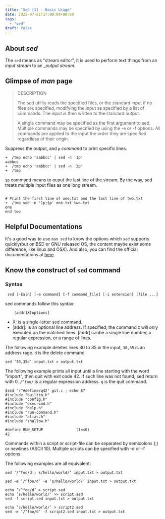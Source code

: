 ```yaml
---
title: "Sed [1] - Basic Usage"
date: 2022-07-01T17:00:04+08:00
tags: 
  - "sed"
draft: false
---
```



## About _sed_

The `sed` means as "stream editor", it is used to perform text things from an _input stream_ to an __output stream_.

## Glimpse of _man_ page

> DESCRIPTION
>
> The sed utility reads the specified files, or the
> standard input if no files are specified, modifying the
> input as specified by a list of commands.  The input is then
> written  to the standard output.
>
> A single command may be specified as the first argument to
> sed.  Multiple commands may be specified by using the -e or
> -f options.  All commands are applied to the input 
> the order they are specified regardless of their origin.


Suppress the output, and `p` _command_ to print specific lines.

```shell
➜  /tmp echo 'aabbcc' | sed -n '1p'
aabbcc
➜  /tmp echo 'aabbcc' | sed -n '2p'
➜  /tmp 
```

`$p` command means to ouput the last line of the stream. By the
way, sed treats multiple input files as one long stream.


```shell

# Print the first line of one.txt and the last line of two.txt 
➜  /tmp sed -n '1p;$p' one.txt two.txt
one
end two
```

## Helpful Documentations

It's a good way to use `man sed` to know the options which `sed` supports quickly(but on BSD or GNU released OS, the content maybe exist some difference, like linux and OSX). And also, you can find the official documentations at [here](https://www.gnu.org/software/sed/manual/html_node/index.html "here").

## Know the construct of `sed` command

### Syntax

` sed [-Ealn] [-e command] [-f command_file] [-i extension] [file ...]`

sed commands follow this syntax:

```shell
	[addr]X[options]
```

* X: is a single-letter sed command.
* [addr]: is an optional line address. If specified, the command `X`
  will only executed on the matched lines. [addr] canbe a single line
  number, a regular expression, or a range of lines.


The following example deletes lines 30 to 35 in the input, `30,35` is
an address rage. `d` is the delete command.

```shell
sed ’30,35d’ input.txt > output.txt
```

The following example prints all input until a line starting with the
word "import", then quit with exit code 42. If such line was not
found, sed return with 0. `/^foo/` is a regular expression
address. `q` is the quit command.


```shell
$sed '/^#define/q42' git.c ; echo $?
#include "builtin.h"
#include "config.h"
#include "exec-cmd.h"
#include "help.h"
#include "run-command.h"
#include "alias.h"
#include "shallow.h"

#define RUN_SETUP               (1<<0)
42
```

Commands within a script or script-file can be separated by semicolons (;) or newlines
(ASCII 10). Multiple scripts can be specified with -e or -f options.

The following examples are all equivalent:

```shell
sed ’/^foo/d ; s/hello/world/’ input.txt > output.txt

sed -e ’/^foo/d’ -e ’s/hello/world/’ input.txt > output.txt

echo ’/^foo/d’ > script.sed
echo ’s/hello/world/’ >> script.sed
sed -f script.sed input.txt > output.txt

echo ’s/hello/world/’ > script2.sed
sed -e ’/^foo/d’ -f script2.sed input.txt > output.txt
```

